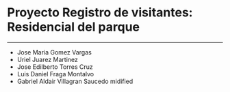 # Proyecto Registro de visitantes: Residencial del parque
-----------------------------------------------------------
- Jose Maria Gomez Vargas
- Uriel Juarez Martinez
- Jose Edilberto Torres Cruz
- Luis Daniel Fraga Montalvo
- Gabriel Aldair Villagran Saucedo
midified
